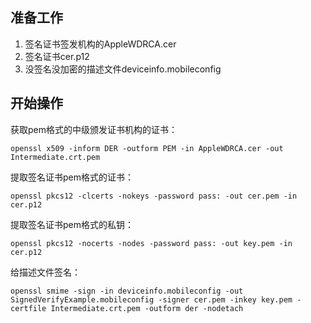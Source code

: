 ## 准备工作

1. 签名证书签发机构的AppleWDRCA.cer
2. 签名证书cer.p12
3. 没签名没加密的描述文件deviceinfo.mobileconfig

## 开始操作

获取pem格式的中级颁发证书机构的证书：

```shell
openssl x509 -inform DER -outform PEM -in AppleWDRCA.cer -out Intermediate.crt.pem
```



提取签名证书pem格式的证书：

```shell
openssl pkcs12 -clcerts -nokeys -password pass: -out cer.pem -in cer.p12
```



提取签名证书pem格式的私钥：

```shell
openssl pkcs12 -nocerts -nodes -password pass: -out key.pem -in cer.p12
```



给描述文件签名：

```shell
openssl smime -sign -in deviceinfo.mobileconfig -out SignedVerifyExample.mobileconfig -signer cer.pem -inkey key.pem -certfile Intermediate.crt.pem -outform der -nodetach
```

